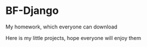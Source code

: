 # BF-Django
My homework, which everyone can download

Here is my little projects, hope everyone will enjoy them
